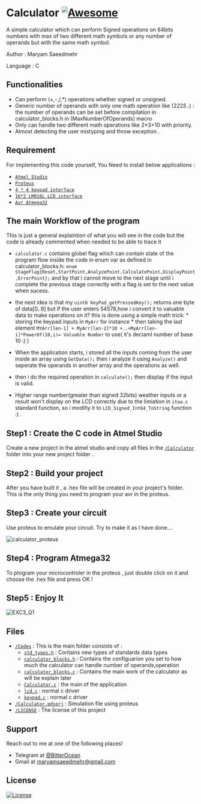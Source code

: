 # Calculator [![Awesome](https://cdn.rawgit.com/sindresorhus/awesome/d7305f38d29fed78fa85652e3a63e154dd8e8829/media/badge.svg)](https://github.com/MaryamSaeedmehr/Calculator)

A simple calculator which can perform Signed operations on 64bits numbers with max of two different math symbols or any number of operands but with the same math symbol.

Author : Maryam Saeedmehr

Language : C

## **Functionalities**
- Can perform (+,-,/,*) operations whether signed or unsigned.
- Generic number of operands with only one math operation like (2*2*2*5*..) : the number of operands can be set before compilation in calculator_blocks.h in (MaxNumberOfOperands) macro
- Only can handle two different math operations like 2*3+10 with priority.
- Almost detecting the user mistyping and throw exception .

## **Requirement**

For implementing this code yourself, You Need to install below applications :

- <a href="https://www.microchip.com/mplab/avr-support/atmel-studio-7">`Atmel Studio`</a> 
- <a href="https://www.labcenter.com/downloads/">`Proteus`</a> 
- <a href="https://www.amazon.com/Refaxi-Matrix-Membrane-Keyboard-Arduino/dp/B07NSHHFZ5/ref=sr_1_fkmr0_1?keywords=calculator+keypad+avr&qid=1577036639&sr=8-1-fkmr0">`4 * 4 keypad interface`</a>
- <a href="https://www.amazon.com/Basic-16x2-Character-LCD-White/dp/B07RDLWH7Q/ref=sr_1_5?keywords=16*2+LCD&qid=1577036480&sr=8-5">`16*2 LM016L LCD interface`</a>
- <a href="https://www.amazon.com/ATMEGA32-16PU-Microcontroller-System-Programmable-ATMEGA/dp/B071VYGJB9">`Avr Atmega32`</a>
	
## **The main Workflow of the program**
This is just a general explaintion of what you will see in the code but the code is already commented when needed to be able to trace it

- `calculator.c` contains globel flag which can contain state of the program flow inside the code 
  in enum var as defined in calculator_blocks.h: 
	`enum StageFlag{Reset,StartPoint,AnalyzePoint,CalculatePoint,DisplayPoint,ErrorPoint};`
  and by that i cannot move to the next stage until i complete the previous stage correctly with a flag is set to the next value when sucess. 
  
- the next idea is that my ` uint8 KeyPad_getPressedKey(); ` returns one byte of data[0..9] 
		but if the user enters 54578,how i convert it to valuable data to make operations on it? 
		this is done using a simple math trick:
    		* storing the keypad inputs in `MyArr` for instance
    		* then taking the last element `MYArr[len-1] + MyArr[len-2]*10 +..+MyArr[len-i]*PowerOf(10,i)= Valuable Number` to use( it's deciaml number of base 10 :) )
    
- When the application starts, i stored all the inputs coming from the user inside an array using `GetData();` then i analyze it using `Analyze()` and seperate the operands in another array and the operations as well.

- then i do the required operation in `calculate();` then display if the input is valid.

- Higher range number(greater than signed 32bits) weather inputs or a result won't display on the LCD correctly due to the limiation in `itoa.c` standard function, so i modifiy it to `LCD_Signed_Int64_ToString` function :) .

## Step1 : Create the C code in Atmel Studio

Create a new project in the atmel studio and copy all files in the <a href="https://github.com/MaryamSaeedmehr/Calculator/blob/master/Codes/">`/Calculator`</a> folder into your new project folder .


## Step2 : Build your project

After you have built it , a .hex file will be created in your project's folder. This is the only thing you need to program your avr in the proteus.


## Step3 : Create your circuit

Use proteus to emulate your circuit. Try to make it as I have done....

![calculator_proteus](https://user-images.githubusercontent.com/49061503/71325450-54bc2480-2502-11ea-850a-7d0bc72238c8.png)


## Step4 : Program Atmega32

To ptogram your microcontroler in the proteus , just double click on it and choose the .hex file and press OK !


## Step5 : Enjoy It

![EXC3_Q1](https://user-images.githubusercontent.com/49061503/71325448-466e0880-2502-11ea-964d-78017eab339a.gif)



## **Files**
- <a href="https://github.com/MaryamSaeedmehr/Calculator/blob/master/Codes/">`/Codes`</a> : This is the main folder consists of :
    * <a href="https://github.com/MaryamSaeedmehr/Calculator/blob/master/Codes/std_types.h">`std_types.h`</a> : Contains new types of standards data types
    * <a href="https://github.com/MaryamSaeedmehr/Calculator/blob/master/Codes/calculator_blocks.h">`calculator_blocks.h`</a> : Contains the configuarion you set to how much the calculator can handle number of operands,operation
    * <a href="https://github.com/MaryamSaeedmehr/Calculator/blob/master/Codes/calculator_blocks.c">`calculator_blocks.c`</a> : Contains the main work of the calculator as will be explain later
    * <a href="https://github.com/MaryamSaeedmehr/Calculator/blob/master/Codes/Calculator.c">`Calculator.c`</a> : the main of the application
    * <a href="https://github.com/MaryamSaeedmehr/Calculator/blob/master/Codes/lcd.c">`lcd.c`</a> : normal c driver
    * <a href="https://github.com/MaryamSaeedmehr/Calculator/blob/master/Codes/keypad.c">`keypad.c`</a> : normal c driver
- <a href="https://github.com/MaryamSaeedmehr/Calculator/blob/master/Calculator.pdsprj">`/Calculator.pdsprj`</a> : Simulation file using proteus
- <a href="https://github.com/MaryamSaeedmehr/Calculator/blob/master/LICENSE">`/LICENSE`</a> : The license of this project



## **Support**

Reach out to me at one of the following places!

- Telegram at <a href="https://t.me/BitterOcean" target="_blank">@BitterOcean</a>
- Gmail at <a href="mailto:maryamsaeedmehr@gmail.com" target="_blank">maryamsaeedmehr@gmail.com</a>

## **License**

[![License](https://img.shields.io/:license-mit-blue.svg?style=flat-square)](http://badges.mit-license.org)

    
    
    
    
    
